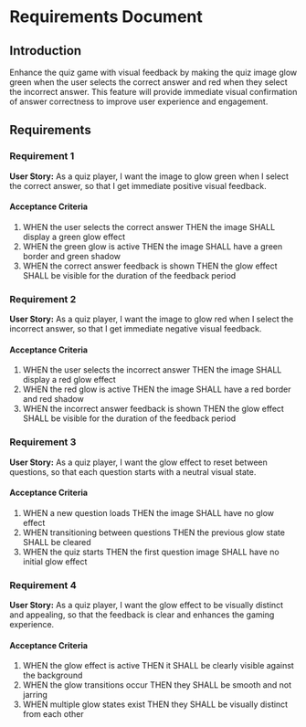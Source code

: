 # Requirements Document

## Introduction

Enhance the quiz game with visual feedback by making the quiz image glow green when the user selects the correct answer and red when they select the incorrect answer. This feature will provide immediate visual confirmation of answer correctness to improve user experience and engagement.

## Requirements

### Requirement 1

**User Story:** As a quiz player, I want the image to glow green when I select the correct answer, so that I get immediate positive visual feedback.

#### Acceptance Criteria

1. WHEN the user selects the correct answer THEN the image SHALL display a green glow effect
2. WHEN the green glow is active THEN the image SHALL have a green border and green shadow
3. WHEN the correct answer feedback is shown THEN the glow effect SHALL be visible for the duration of the feedback period

### Requirement 2

**User Story:** As a quiz player, I want the image to glow red when I select the incorrect answer, so that I get immediate negative visual feedback.

#### Acceptance Criteria

1. WHEN the user selects the incorrect answer THEN the image SHALL display a red glow effect
2. WHEN the red glow is active THEN the image SHALL have a red border and red shadow
3. WHEN the incorrect answer feedback is shown THEN the glow effect SHALL be visible for the duration of the feedback period

### Requirement 3

**User Story:** As a quiz player, I want the glow effect to reset between questions, so that each question starts with a neutral visual state.

#### Acceptance Criteria

1. WHEN a new question loads THEN the image SHALL have no glow effect
2. WHEN transitioning between questions THEN the previous glow state SHALL be cleared
3. WHEN the quiz starts THEN the first question image SHALL have no initial glow effect

### Requirement 4

**User Story:** As a quiz player, I want the glow effect to be visually distinct and appealing, so that the feedback is clear and enhances the gaming experience.

#### Acceptance Criteria

1. WHEN the glow effect is active THEN it SHALL be clearly visible against the background
2. WHEN the glow transitions occur THEN they SHALL be smooth and not jarring
3. WHEN multiple glow states exist THEN they SHALL be visually distinct from each other